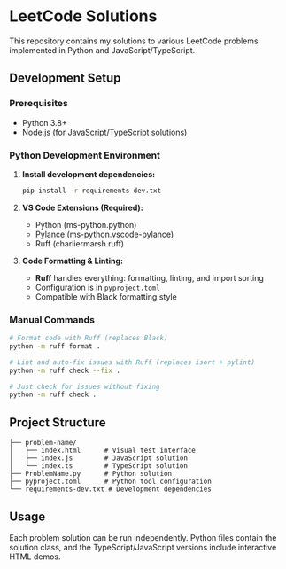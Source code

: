 # LeetCode Solutions

This repository contains my solutions to various LeetCode problems implemented in Python and JavaScript/TypeScript.

## Development Setup

### Prerequisites

- Python 3.8+
- Node.js (for JavaScript/TypeScript solutions)

### Python Development Environment

1. **Install development dependencies:**

   ```bash
   pip install -r requirements-dev.txt
   ```

2. **VS Code Extensions (Required):**

   - Python (ms-python.python)
   - Pylance (ms-python.vscode-pylance)
   - Ruff (charliermarsh.ruff)

3. **Code Formatting & Linting:**
   - **Ruff** handles everything: formatting, linting, and import sorting
   - Configuration is in `pyproject.toml`
   - Compatible with Black formatting style

### Manual Commands

```bash
# Format code with Ruff (replaces Black)
python -m ruff format .

# Lint and auto-fix issues with Ruff (replaces isort + pylint)
python -m ruff check --fix .

# Just check for issues without fixing
python -m ruff check .
```

## Project Structure

```
├── problem-name/
│   ├── index.html      # Visual test interface
│   ├── index.js        # JavaScript solution
│   └── index.ts        # TypeScript solution
├── ProblemName.py      # Python solution
├── pyproject.toml      # Python tool configuration
└── requirements-dev.txt # Development dependencies
```

## Usage

Each problem solution can be run independently. Python files contain the solution class, and the TypeScript/JavaScript versions include interactive HTML demos.
